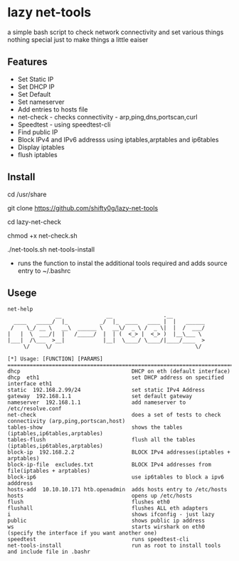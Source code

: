 lazy net-tools
=========================
a simple bash script to check network connectivity and set various things 
nothing special just to make things a little eaiser 

Features
--------------
* Set Static IP
* Set DHCP IP
* Set Default
* Set nameserver 
* Add entries to hosts file 
* net-check - checks connectivity - arp,ping,dns,portscan,curl
* Speedtest - using speedtest-cli
* Find public IP
* Block IPv4 and IPv6 addresss using iptables,arptables and ip6tables
* Display iptables
* flush iptables


Install
-----------
cd /usr/share

git clone https://github.com/shifty0g/lazy-net-tools

cd lazy-net-check

chmod +x net-check.sh

./net-tools.sh net-tools-install

* runs the function to instal the additional tools required and adds source entry to ~/.bashrc

Usege
---------
```console
net-help 
               __              __                .__           
  ____   _____/  |_          _/  |_  ____   ____ |  |   ______                                                                                                                                                                             
 /    \_/ __ \   __\  ______ \   __\/  _ \ /  _ \|  |  /  ___/                                                                                                                                                                             
|   |  \  ___/|  |   /_____/  |  | (  <_> |  <_> )  |__\___ \                                                                                                                                                                              
|___|  /\___  >__|            |__|  \____/ \____/|____/____  >                                                                                                                                                                             
     \/     \/                                             \/                                                                                                                                                                              
                                                                                                                                                                                                                                           
[*] Usage: [FUNCTION] [PARAMS]                                                                                                                                                                                                             
========================================================================================
dhcp                                   DHCP on eth (default interface)
dhcp  eth1                             set DHCP address on specified interface eth1
static  192.168.2.99/24                set static IPv4 Address
gateway  192.168.1.1                   set default gateway
nameserver  192.168.1.1                add nameserver to /etc/resolve.conf
net-check                              does a set of tests to check connectivity (arp,ping,portscan,host)
tables-show                            shows the tables (iptables,ip6tables,arptables)
tables-flush                           flush all the tables (iptables,ip6tables,arptables)
block-ip  192.168.2.2                  BLOCK IPv4 addresses(iptables + arptables)
block-ip-file  excludes.txt            BLOCK IPv4 addresses from file(iptables + arptables)
block-ip6                              use ip6tables to block a ipv6 adddress 
hosts-add  10.10.10.171 htb.openadmin  adds hosts entry to /etc/hosts
hosts                                  opens up /etc/hosts
flush                                  flushes eth0 
flushall                               flushes ALL eth adapters
i                                      shows ifconfig - just lazy
public                                 shows public ip address
ws                                     starts wirshark on eth0 (specify the interface if you want another one)
speedtest                              runs speedtest-cli
net-tools-install                      run as root to install tools and include file in .bashr
```
